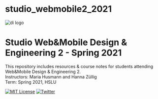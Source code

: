 # studio_webmobile2_2021


![di logo](https://github.com/digitalideation/comppx_h2001/blob/master/docs/assets/images/di-logo-small.jpg?raw=true "di logo")


# Studio Web&Mobile Design & Engineering 2 - Spring 2021

This repository includes resources & course notes for students attending Web&Mobile Design & Engineering 2.<br/>
Instructors: Maria Husmann and Hanna Züllig<br/>
Term: Spring 2021, HSLU<br/>



[![MIT License](https://img.shields.io/badge/license-MIT-blue.svg)](http://opensource.org/licenses/MIT)
[![Twitter](https://img.shields.io/twitter/url/https/github.com/webslides/webslides.svg?style=social)](https://twitter.com/digideation)
